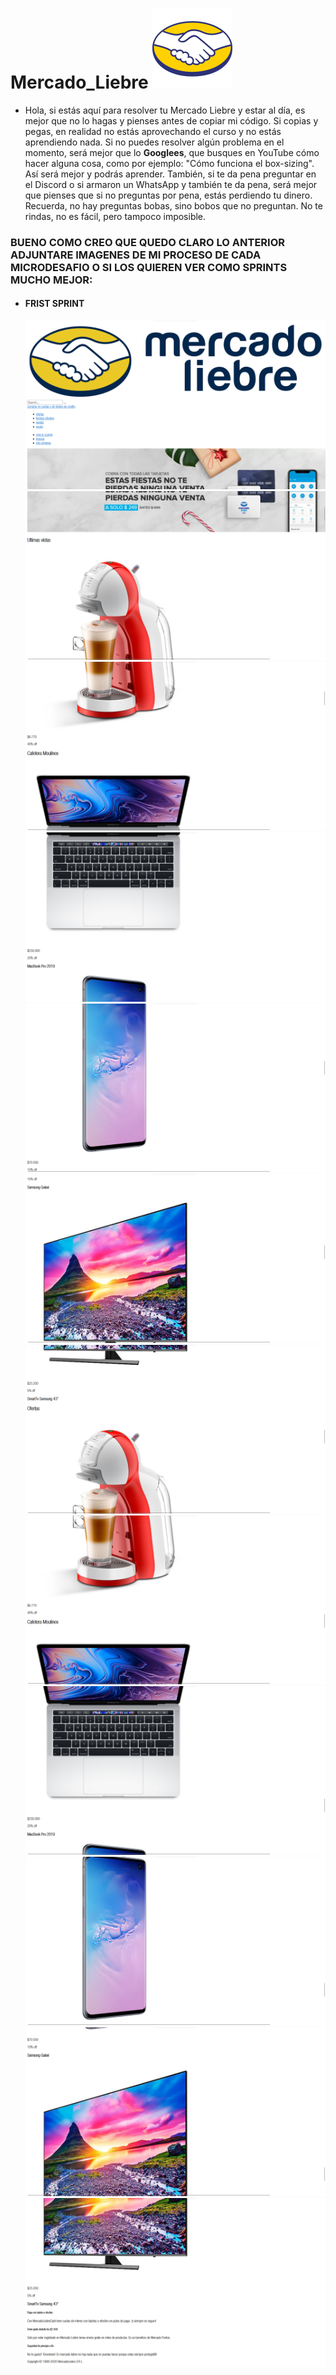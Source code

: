 # Mercado_Liebre ![logo](/public/img/svg/favicon.svg)

  - Hola, si estás aquí para resolver tu Mercado Liebre y estar al día, es mejor que no lo hagas y pienses antes de copiar mi código. Si copias y pegas, en realidad no estás aprovechando el curso y no estás aprendiendo nada. Si no puedes resolver algún problema en el momento, será mejor que lo <b>Googlees</b>, que busques en YouTube cómo hacer alguna cosa, como por ejemplo: "Cómo funciona el box-sizing". Así será mejor y podrás aprender. También, si te da pena preguntar en el Discord o si armaron un WhatsApp y también te da pena, será mejor que pienses que si no preguntas por pena, estás perdiendo tu dinero. Recuerda, no hay preguntas bobas, sino bobos que no preguntan. No te rindas, no es fácil, pero tampoco imposible.

### BUENO COMO CREO QUE QUEDO CLARO LO ANTERIOR ADJUNTARE IMAGENES DE MI PROCESO DE CADA MICRODESAFIO O SI LOS QUIEREN VER COMO SPRINTS MUCHO MEJOR:

- #### FRIST SPRINT

    ![0](/frist-sprint/Screenshot%202023-11-10%20092028.png)
    ![0](/frist-sprint/Screenshot%202023-11-10%20092034.png)
    ![0](/frist-sprint/Screenshot%202023-11-10%20092040.png)
    ![0](/frist-sprint/Screenshot%202023-11-10%20092048.png)
    ![0](/frist-sprint/Screenshot%202023-11-10%20092055.png)
    ![0](/frist-sprint/Screenshot%202023-11-10%20092100.png)
    ![0](/frist-sprint/Screenshot%202023-11-10%20092114.png)
    ![0](/frist-sprint/Screenshot%202023-11-10%20092118.png)
    ![0](/frist-sprint/Screenshot%202023-11-10%20092128.png)
    ![0](/frist-sprint/Screenshot%202023-11-10%20092135.png)
    ![0](/frist-sprint/Screenshot%202023-11-10%20092140.png)
    ![0](/frist-sprint/Screenshot%202023-11-10%20092151.png)
    
